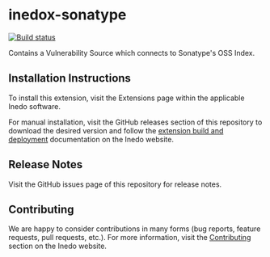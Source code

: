 # inedox-sonatype

[![Build status](https://ci.appveyor.com/api/projects/status/7ug1vk2w6uje6ij1/branch/master?svg=true)](https://ci.appveyor.com/project/Inedo/inedox-sonatype/branch/master)

Contains a Vulnerability Source which connects to Sonatype's OSS Index.

## Installation Instructions

To install this extension, visit the Extensions page within the applicable Inedo software.

For manual installation, visit the GitHub releases section of this repository to download the desired version and follow the [extension build and deployment](https://inedo.com/support/documentation/various/inedo-sdk/creating#building-deploying) documentation on the Inedo website.

## Release Notes

Visit the GitHub issues page of this repository for release notes.

## Contributing

We are happy to consider contributions in many forms (bug reports, feature requests, pull requests, etc.). For more information, visit the [Contributing](https://inedo.com/open/contributing) section on the Inedo website.
